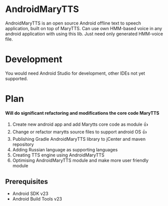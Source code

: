 # AndroidMaryTTS 

AndroidMaryTTS is an open source Android offline text to speech application, built on top of MaryTTS. Can use own HMM-based voice in any android application with using this lib. Just need only generated HMM-voice file.

# Development

You would need Android Studio for development, other IDEs not yet supported.

# Plan 

#### Will do significant refactoring and modifications the core code MaryTTS 

1. Create new android app and add Marytts core code as module :+1:
2. Change or refactor marytts source files to support android OS :+1:
3. Publishing Gradle AndroidMaryTTS library to jCenter and maven repository 
4. Adding Russian language as supporting languages
5. Creating TTS engine using AndroidMaryTTS
6. Optimising AndroidMaryTTS module and make more user friendly module


Prerequisites
--------------

- Android SDK v23
- Android Build Tools v23

